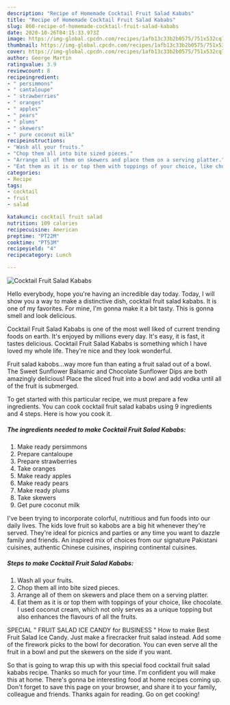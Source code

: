```yaml
---
description: "Recipe of Homemade Cocktail Fruit Salad Kababs"
title: "Recipe of Homemade Cocktail Fruit Salad Kababs"
slug: 860-recipe-of-homemade-cocktail-fruit-salad-kababs
date: 2020-10-26T04:15:33.973Z
image: https://img-global.cpcdn.com/recipes/1afb13c33b2b0575/751x532cq70/cocktail-fruit-salad-kababs-recipe-main-photo.jpg
thumbnail: https://img-global.cpcdn.com/recipes/1afb13c33b2b0575/751x532cq70/cocktail-fruit-salad-kababs-recipe-main-photo.jpg
cover: https://img-global.cpcdn.com/recipes/1afb13c33b2b0575/751x532cq70/cocktail-fruit-salad-kababs-recipe-main-photo.jpg
author: George Martin
ratingvalue: 3.9
reviewcount: 8
recipeingredient:
- " persimmons"
- " cantaloupe"
- " strawberries"
- " oranges"
- " apples"
- " pears"
- " plums"
- " skewers"
- " pure coconut milk"
recipeinstructions:
- "Wash all your fruits."
- "Chop them all into bite sized pieces."
- "Arrange all of them on skewers and place them on a serving platter."
- "Eat them as it is or top them with toppings of your choice, like chocolate. I used coconut cream, which not only serves as a unique topping but also enhances the flavours of all the fruits."
categories:
- Recipe
tags:
- cocktail
- fruit
- salad

katakunci: cocktail fruit salad 
nutrition: 109 calories
recipecuisine: American
preptime: "PT22M"
cooktime: "PT53M"
recipeyield: "4"
recipecategory: Lunch

---
```



![Cocktail Fruit Salad Kababs](https://img-global.cpcdn.com/recipes/1afb13c33b2b0575/751x532cq70/cocktail-fruit-salad-kababs-recipe-main-photo.jpg)

Hello everybody, hope you're having an incredible day today. Today, I will show you a way to make a distinctive dish, cocktail fruit salad kababs. It is one of my favorites. For mine, I'm gonna make it a bit tasty. This is gonna smell and look delicious.

Cocktail Fruit Salad Kababs is one of the most well liked of current trending foods on earth. It's enjoyed by millions every day. It's easy, it is fast, it tastes delicious. Cocktail Fruit Salad Kababs is something which I have loved my whole life. They're nice and they look wonderful.

Fruit salad kabobs…way more fun than eating a fruit salad out of a bowl. The Sweet Sunflower Balsamic and Chocolate Sunflower Dips are both amazingly delicious! Place the sliced fruit into a bowl and add vodka until all of the fruit is submerged.


To get started with this particular recipe, we must prepare a few ingredients. You can cook cocktail fruit salad kababs using 9 ingredients and 4 steps. Here is how you cook it.

<!--inarticleads1-->

##### The ingredients needed to make Cocktail Fruit Salad Kababs:

1. Make ready  persimmons
1. Prepare  cantaloupe
1. Prepare  strawberries
1. Take  oranges
1. Make ready  apples
1. Make ready  pears
1. Make ready  plums
1. Take  skewers
1. Get  pure coconut milk


I&#39;ve been trying to incorporate colorful, nutritious and fun foods into our daily lives. The kids love fruit so kabobs are a big hit whenever they&#39;re served. They&#39;re ideal for picnics and parties or any time you want to dazzle family and friends. An inspired mix of choices from our signature Pakistani cuisines, authentic Chinese cuisines, inspiring continental cuisines. 

<!--inarticleads2-->

##### Steps to make Cocktail Fruit Salad Kababs:

1. Wash all your fruits.
1. Chop them all into bite sized pieces.
1. Arrange all of them on skewers and place them on a serving platter.
1. Eat them as it is or top them with toppings of your choice, like chocolate. I used coconut cream, which not only serves as a unique topping but also enhances the flavours of all the fruits.


SPECIAL &#34; FRUIT SALAD ICE CANDY for BUSINESS &#34; How to make Best Fruit Salad Ice Candy. Just make a firecracker fruit salad instead. Add some of the firework picks to the bowl for decoration. You can even serve all the fruit in a bowl and put the skewers on the side if you want. 

So that is going to wrap this up with this special food cocktail fruit salad kababs recipe. Thanks so much for your time. I'm confident you will make this at home. There's gonna be interesting food at home recipes coming up. Don't forget to save this page on your browser, and share it to your family, colleague and friends. Thanks again for reading. Go on get cooking!
